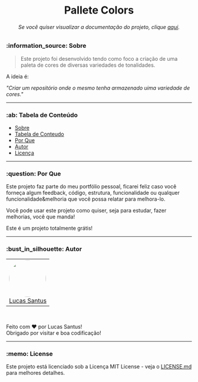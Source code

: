 <h1 align="center">Pallete Colors</h1>

<h6 align="center"> 
	Se você quiser visualizar a documentação do projeto, clique <a href="https://oondev.github.io/colors/pallete-colors/">aqui</a>.
</h6>

<h3 id="sobre">:information_source: Sobre</h3>

> Este projeto foi desenvolvido tendo como foco a criação de uma paleta de cores de diversas variedades de tonalidades.

A ideia é:

_"Criar um repositório onde o mesmo tenha armazenado uima variedade de cores."_

--------------------------------------------------------------------------------------

<h3 id="tabela-de-conteudo">:ab: Tabela de Conteúdo</h3>

* [Sobre](#sobre)
* [Tabela de Conteudo](#tabela-de-conteudo)
* [Por Que](#por-que)
* [Autor](#autor)
* [Licença](#license)

--------------------------------------------------------------------------------------

<h3 id="por-que">:question: Por Que</h3>

Este projeto faz parte do meu portfólio pessoal, ficarei feliz caso você forneça algum feedback, código, estrutura, funcionalidade ou qualquer funcionalidade&melhoria que você possa relatar para melhora-lo.

Você pode usar este projeto como quiser, seja para estudar, fazer melhorias, você que manda!

Este é um projeto totalmente grátis!

--------------------------------------------------------------------------------------

<h3 id="autor">:bust_in_silhouette: Autor</h3>

<table>
	<tr>
		<td>
			<div> 
				<a href="https://github.com/LucasSantus">
					<img style="border-radius: 50%;" src="https://github.com/LucasSantus.png" width="100px;" alt=""/>
					<br />
					Lucas Santus
				</a>
			</div>
		</td>
	</tr>
</table>
<br />

Feito com ❤️ por Lucas Santus!<br />
Obrigado por visitar e boa codificação!<br />

--------------------------------------------------------------------------------------

<h3 id="license">:memo: License</h3>

Este projeto está licenciado sob a Licença MIT License - veja o [LICENSE.md](https://github.com/LucasSantus/pallete-colors/blob/master/LICENSE) para melhores detalhes.

